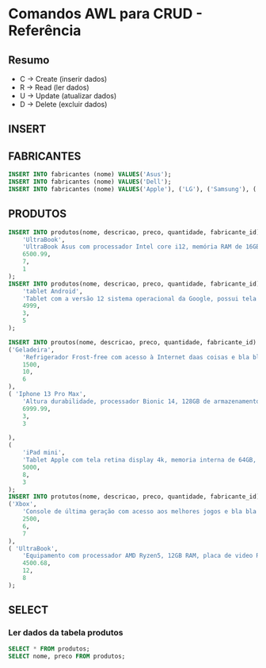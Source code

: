 # Comandos AWL para CRUD - Referência 

## Resumo

- C -> Create (inserir dados)
- R -> Read (ler dados)
- U -> Update (atualizar dados)
- D -> Delete (excluir dados)

## INSERT

## FABRICANTES

```sql
INSERT INTO fabricantes (nome) VALUES('Asus');
INSERT INTO fabricantes (nome) VALUES('Dell');
INSERT INTO fabricantes (nome) VALUES('Apple'), ('LG'), ('Samsung'), ('Brastemp');
```
## PRODUTOS
```sql
INSERT INTO produtos(nome, descricao, preco, quantidade, fabricante_id) VALUES(
    'UltraBook',
    'UltraBook Asus com processador Intel core i12, memória RAM de 16GB e Windows 11',
    6500.99,
    7,
    1
);
INSERT INTO produtos(nome, descricao, preco, quantidade, fabricante_id) VALUES(
    'tablet Android',
    'Tablet com a versão 12 sistema operacional da Google, possui tela de 10 polegadas e armazenamento de 64GB',
    4999,
    3,
    5
);

INSERT INTO proutos(nome, descricao, preco, quantidade, fabricante_id) VALUES 
('Geladeira',
    'Refrigerador Frost-free com acesso à Internet daas coisas e bla bla bla',
    1500,
    10,
    6
),
( 'Iphone 13 Pro Max',
    'Altura durabilidade, processador Bionic 14, 128GB de armazenamento, 6GB de RAM e caro pra caramba',
    6999.99,
    3,
    3

),
(
    'iPad mini',
    'Tablet Apple com tela retina display 4k, memoria interna de 64GB, acesso ao iCLound.',
    5000,
    8,
    3   
);
INSERT INTO protutos(nome, descricao, preco, quantidade, fabricante_id) VALUES 
('Xbox',
    'Console de última geração com acesso aos melhores jogos e bla bla bla',
    2500,
    6,
    7 
),
( 'UltraBook',
    'Equipamento com processador AMD Ryzen5, 12GB RAM, placa de video RTX ',
    4500.68,
    12,
    8
);

```
## SELECT
### Ler dados da tabela produtos
```sql
SELECT * FROM produtos;
SELECT nome, preco FROM produtos;

```
```sql
```